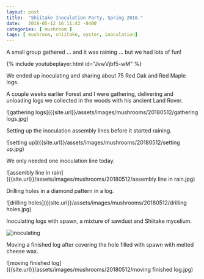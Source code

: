 ```yaml
---
layout: post
title:  "Shiitake Inoculation Party, Spring 2018."
date:   2018-05-12 16:11:43 -0400
categories: [ mushroom ]
tags: [ mushroom, shiitake, oyster, inoculation]
---
```


A small group gathered ... and it was raining ... but we had lots of fun!

{% include youtubeplayer.html id="JvwVjbf5-wM" %}

We ended up inoculating and sharing about 75 Red Oak and Red Maple logs.

A couple weeks earlier Forest and I were gathering, delivering and unloading logs we collected
in the woods with his ancient Land Rover.

![gathering logs]({{site.url}}/assets/images/mushrooms/20180512/gathering logs.jpg)

Setting up the inoculation assembly lines before it started raining.

![setting up]({{site.url}}/assets/images/mushrooms/20180512/setting up.jpg)

We only needed one inoculation line today.

![assembly line in rain]({{site.url}}/assets/images/mushrooms/20180512/assembly line in rain.jpg)

Drilling holes in a diamond pattern in a log.

![drilling holes]({{site.url}}/assets/images/mushrooms/20180512/drilling holes.jpg)

Inoculating logs with spawn, a mixture of sawdust and Shiitake mycelium.

![inoculating]({{site.url}}/assets/images/mushrooms/20180512/inoculating.jpg)

Moving a finished log after covering the hole filled with spawn with melted cheese wax.

![moving finished log]({{site.url}}/assets/images/mushrooms/20180512/moving finished log.jpg)
